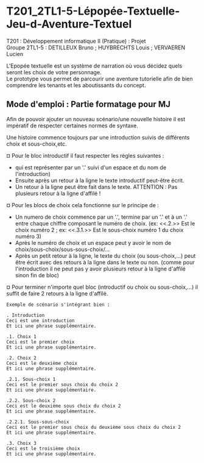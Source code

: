 # T201_2TL1-5-Lépopée-Textuelle-Jeu-d-Aventure-Textuel
T201 : Développement informatique II (Pratique) : Projet  
Groupe 2TL1-5 : DETILLEUX Bruno ; HUYBRECHTS Louis ; VERVAEREN Lucien  
  
L'Epopée textuelle est un système de narration où vous décidez quels seront les choix de votre personnage.  
Le prototype vous permet de parcourir une aventure tutorielle afin de bien comprendre les tenants et les aboutissants du concept.  

## Mode d'emploi : Partie formatage pour MJ
Afin de pouvoir ajouter un nouveau scénario/une nouvelle histoire il est impératif de respecter certaines normes de syntaxe.

Une histoire commence toujours par une introduction suivis de différents choix et sous-choix,etc.

¤ Pour le bloc introductif il faut respecter les règles suivantes :
- qui est représenter par un '.' suivi d'un espace et du nom de l'introduction)
- Ensuite après un retour à la ligne le texte introductif peut-être écrit.
- Un retour à la ligne peut être fait dans le texte.
ATTENTION : Pas plusieurs retour à la ligne d'affilé !


¤ Pour les blocs de choix cela fonctionne sur le principe de :
- Un numero de choix commence par un '.', termine par un '.' et à un '.' entre chaque 
chiffre composant le numéro de choix.
(ex: <<.2.>> Est le choix numéro 2 ; ex: <<.3.1.>> Est le sous-choix numéro 1 du choix numéro 3)
- Après le numéro de choix et un espace peut y avoir le nom de choix/sous-choix/sous-sous-choix/...
- Après un petit retour à la ligne, le texte du choix (ou sous-choix,...) peut être écrit
avec des retours à la ligne dans le texte ou non.
(comme pour l'introduction il ne peut pas y avoir plusieurs retour à la ligne d'affilé
  sinon fin de bloc)

¤ Pour terminer n'importe quel bloc (introductif ou choix ou sous-choix,...) il suffit de faire
  2 retours à la ligne d'affilé.

    Exemple de scénario s'intégrant bien :

    . Introduction
    Ceci est une introduction
    Et ici une phrase supplémentaire.

    .1. Choix 1
    Ceci est le premier choix
    Et ici une phrase supplémentaire.

    .2. Choix 2
    Ceci est le deuxième choix
    Et ici une phrase supplémentaire.

    .2.1. Sous-choix 1
    Ceci est le premier sous choix du choix 2
    Et ici une phrase supplémentaire.

    .2.2. Sous-choix 2
    Ceci est le deuxième sous choix du choix 2
    Et ici une phrase supplémentaire.

    .2.2.1. Sous-sous-choix
    Ceci est le premier sous choix du deuxième sous choix du choix 2
    Et ici une phrase supplémentaire.

    .3. Choix 3
    Ceci est le troisième choix
    Et ici une phrase supplémentaire.	
